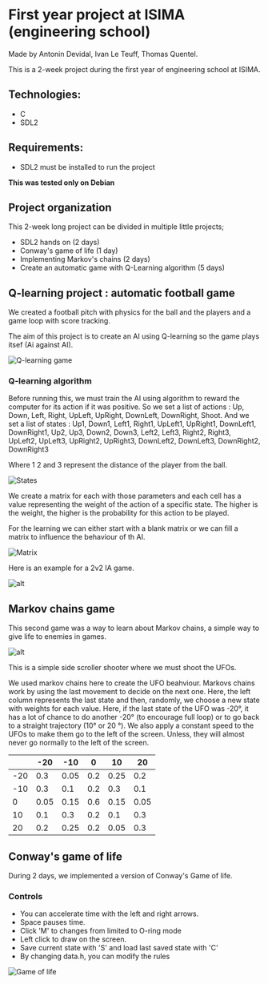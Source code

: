 # First year project at ISIMA (engineering school)
Made by Antonin Devidal, Ivan Le Teuff, Thomas Quentel.

This is a 2-week project during the first year of engineering school at ISIMA.

## Technologies: 
- C
- SDL2

## Requirements:
- SDL2 must be installed to run the project

**This was tested only on Debian**

## Project organization 


This 2-week long project can be divided in multiple little projects;
 - SDL2 hands on (2 days)
 - Conway's game of life (1 day)
 - Implementing Markov's chains (2 days)
 - Create an automatic game with Q-Learning algorithm (5 days)




## Q-learning project : automatic football game

We created a football pitch with physics for the ball and the players and a game loop with score tracking.

The aim of this project is to create an AI using Q-learning so the game plays itsef (Ai against AI).

![Q-learning game](Doc/projet_final_jeu_J4.gif)

### Q-learning algorithm
Before running this, we must train the AI using algorithm to reward the computer for its action if it was positive.
So we set a list of actions : Up, Down, Left, Right, UpLeft, UpRight, DownLeft, DownRight, Shoot.
And we set a list of states : Up1, Down1, Left1, Right1, UpLeft1, UpRight1, DownLeft1, DownRight1, Up2, Up3, Down2, Down3, Left2, Left3, Right2, Right3, UpLeft2, UpLeft3, UpRight2, UpRight3, DownLeft2, DownLeft3, DownRight2, DownRight3

Where 1 2 and 3 represent the distance of the player from the ball.

![States](Doc/etats.png)

We create a matrix for each with those parameters and each cell has a value representing the weight of the action of a specific state. The higher is the weight, the higher is the probability for this action to be played.

For the learning we can either start with a blank matrix or we can fill a matrix to influence the behaviour of th AI.

![Matrix](Doc/projet_final_matrice_main.png)





Here is an example for a 2v2 IA game.

![alt](Doc/projet_final_jeu_J4_4v4.gif)


## Markov chains game

This second game was a way to learn about Markov chains, a simple way to give life to enemies in games.

![alt](Doc/JeuPremiereSemaineDroit.gif)


This is a simple side scroller shooter where we must shoot the UFOs.

We used markov chains here to create the UFO beahviour. Markovs chains work by using the last movement to decide on the next one.
Here, the left column represents the last state and then, randomly, we choose a new state with weights for each value. Here, if the last state of the UFO was -20°, it has a lot of chance to do another -20° (to encourage full loop) or to go back to a straight trajectory (10° or 20 °).
We also apply a constant speed to the UFOs to make them go to the left of the screen. Unless, they will almost never go normally to the left of the screen.

|    | -20  | -10  | 0  | 10 | 20 | 
| --- | ---  |--- | ---| --- | --- |
| -20 | 0.3| 0.05| 0.2| 0.25| 0.2 |
| -10 | 0.3| 0.1| 0.2| 0.3| 0.1  |
|   0 | 0.05| 0.15| 0.6| 0.15| 0.05 |
|  10 | 0.1 | 0.3| 0.2| 0.1| 0.3 |
|  20 | 0.2| 0.25| 0.2| 0.05| 0.3 |


## Conway's game of life

During 2 days, we implemented a version of Conway's Game of life. 

### Controls
 - You can accelerate time with the left and right arrows.
 - Space pauses time.
 - Click 'M' to changes from limited to O-ring mode
 - Left click to draw on the screen.
 - Save current state with 'S' and load last saved state with 'C'
 - By changing data.h, you can modify the rules 


![Game of life](Doc/jeu_de_la_vie_3.gif)

